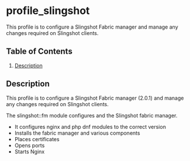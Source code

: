 # profile_slingshot

This profile is to configure a Slingshot Fabric manager and manage any changes
required on Slingshot clients.  

## Table of Contents

1. [Description](#description)

## Description

This profile is to configure a Slingshot Fabric manager (2.0.1) and manage any changes
required on Slingshot clients.

The slingshot::fm module configures and the Slingshot fabric manager.

* It configures nginx and php dnf modules to the correct version
* Installs the fabric manager and various components
* Places certificates
* Opens ports
* Starts Nginx
